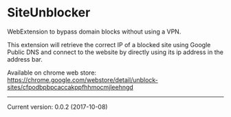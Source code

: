# SiteUnblocker

WebExtension to bypass domain blocks without using a VPN.

This extension will retrieve the correct IP of a blocked site using Google Public DNS and connect to the website by directly using its ip address in the address bar.

Available on chrome web store: https://chrome.google.com/webstore/detail/unblock-sites/cfpodbpbpcaccakppfhhmocmjleehngd

***

Current version: 0.0.2 (2017-10-08)
